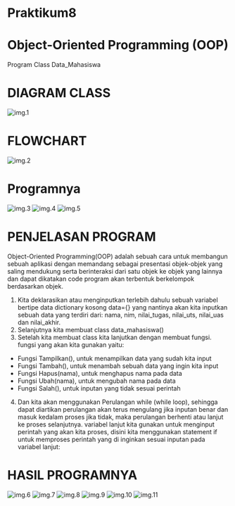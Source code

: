# Praktikum8
# Object-Oriented Programming (OOP)
 
Program Class Data_Mahasiswa

# DIAGRAM CLASS
![img.1](gambar/Diagram.png)

# FLOWCHART
![img.2](gambar/flowchart.png)

# Programnya
![img.3](gambar/program1.png)
![img.4](gambar/program2.png)
![img.5](gambar/program3.png)

# PENJELASAN PROGRAM

Object-Oriented Programming(OOP) adalah sebuah cara  untuk membangun sebuah aplikasi dengan memandang sebagai presentasi objek-objek yang saling mendukung serta berinteraksi dari satu objek ke objek yang lainnya dan dapat dikatakan code program akan terbentuk berkelompok berdasarkan objek. 

1. Kita deklarasikan atau menginputkan terlebih dahulu sebuah variabel bertipe data dictionary kosong data={} yang nantinya akan kita inputkan sebuah data yang terdiri dari: nama, nim, nilai_tugas, nilai_uts, nilai_uas dan nilai_akhir.
2. Selanjutnya kita membuat class data_mahasiswa()
3. Setelah kita membuat class kita lanjutkan dengan membuat fungsi. fungsi yang akan kita gunakan yaitu:
- Fungsi Tampilkan(), untuk menampilkan data yang sudah kita input
- Fungsi Tambah(), untuk menambah sebuah data yang ingin kita input
- Fungsi Hapus(nama), untuk menghapus nama pada data 
- Fungsi Ubah(nama), untuk mengubah nama pada data
- Fungsi Salah(), untuk inputan yang tidak sesuai perintah 
4. Dan kita akan menggunakan Perulangan while (while loop), sehingga dapat diartikan perulangan akan terus mengulang jika inputan benar dan masuk kedalam proses jika tidak, maka perulangan berhenti atau lanjut ke proses selanjutnya. variabel lanjut kita gunakan untuk menginput perintah yang akan kita proses, disini kita menggunakan statement if untuk memproses perintah yang di inginkan sesuai inputan pada variabel lanjut:

# HASIL PROGRAMNYA

![img.6](gambar/tambah.png)
![img.7](gambar/lihat.png)
![img.8](gambar/ubah.png)
![img.9](gambar/hasil%20ubah.png)
![img.10](gambar/hapus.png)
![img.11](gambar/selesai.png)




